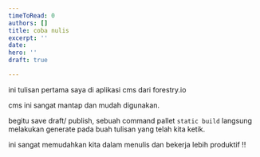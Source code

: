 ```yaml
---
timeToRead: 0
authors: []
title: coba nulis
excerpt: ''
date: 
hero: ''
draft: true

---
```

ini tulisan pertama saya di aplikasi cms dari forestry.io

cms ini sangat mantap dan mudah digunakan.

begitu save draft/ publish, sebuah command pallet `static build` langsung melakukan generate pada buah tulisan yang telah kita ketik.

ini sangat memudahkan kita dalam menulis dan bekerja lebih produktif !!